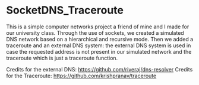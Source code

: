 # SocketDNS_Traceroute

This is a simple computer networks project a friend of mine and I made for our university class. Through the use of sockets, we created a simulated DNS network based on a hierarchical and recursive mode. Then we added a traceroute and an external DNS system: the external DNS system is used in case the requested address is not present in our simulated network and the traceroute which is just a traceroute function.

Credits for the external DNS: https://github.com/riveraj/dns-resolver
Credits for the Traceroute: https://github.com/krishpranav/traceroute
